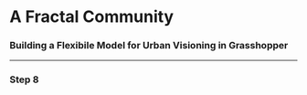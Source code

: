 # A Fractal Community
### Building a Flexibile Model for Urban Visioning in Grasshopper
---

### Step 8